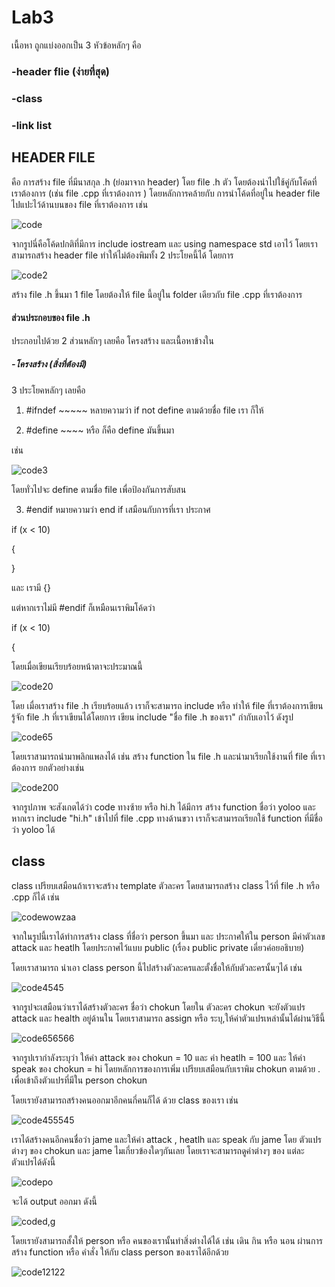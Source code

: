 # Lab3
เนื้อหา ถูกแบ่งออกเป็น 3 หัวข้อหลักๆ คือ 

### -header flie (ง่ายที่สุด)
### -class
### -link list

## HEADER FILE

 คือ การสร้าง file ที่มีนาสกุล .h (ย่อมาจาก header) โดย file .h ตัว โดยต้องนำไปใช้คู่กับโค้ดที่เราต้องการ (เช่น file .cpp ที่เราต้องการ ) โดยหลักการคล้ายกับ การนำโค้ดที่อยู่ใน header file ไปแปะไว้ด้านบนของ file ที่เราต้องการ เช่น 

 ![code](https://media.discordapp.net/attachments/784804366904590388/1073928128910598154/image.png)

 จากรูปนี่คือโค้ดปกติที่มีการ include iostream และ using namespace std เอาไว้ โดยเราสามารถสร้าง header file ทำให้ไม่ต้องพิมทั้ง 2 ประโยคนี้ได้ โดยการ

 ![code2](https://media.discordapp.net/attachments/784804366904590388/1073929895996051467/image.png)

 สร้าง file .h ขึ้นมา 1 file โดยต้องให้ file นี้อยู่ใน folder เดียวกับ file .cpp ที่เราต้องการ

 #### ส่วนประกอบของ file .h
 ประกอบไปด้วย 2 ส่วนหลักๆ เลยคือ โครงสร้าง และเนื้อหาข้างใน

 ##### -โครงสร้าง (สิ่งที่ต้องมี)

 3 ประโยคหลักๆ เลยคือ 

1. #ifndef ~~~~~
หลายความว่า if not define ตามด้วยชื่อ file เรา ก็ให้

2. #define ~~~~ หรือ ก็คือ define มันขึ้นมา

เช่น


![code3](https://media.discordapp.net/attachments/784804366904590388/1073933763664425060/image.png)



 โดยทั่วไปจะ define ตามชื่อ file เพื่อป้องกันการสับสน

 3. #endif หมายความว่า end if 
 เสมือนกับการที่เรา ประกาศ 

 if (x < 10)

 {


 }

 และ เรามี {} 

 
 แต่หากเราไม่มี #endif ก็เหมือนเราพิมโค้ดว่า 

 if (x < 10)

 {

โดยเมื่อเขียนเรียบร้อยหน้าตาจะประมาณนี้

![code20](https://media.discordapp.net/attachments/784804366904590388/1073933990274273290/image.png)

โดย เมื่อเราสร้าง file .h เรียบร้อยแล้ว เราก็จะสามารถ include หรือ ทำให้ file ที่เราต้องการเขียนรู้จัก file .h ที่เราเขียนได้โดยการ เขียน include "ชื่อ file .h ของเรา" กำกับเอาไว้ ดังรูป

![code65](https://media.discordapp.net/attachments/784804366904590388/1073935347844661248/image.png)

โดยเราสามารถนำมาพลิกแพลงได้ เช่น สร้าง function ใน file .h และนำมาเรียกใช้งานที่ file ที่เราต้องการ ยกตัวอย่างเช่น 

![code200](https://media.discordapp.net/attachments/784804366904590388/1073934615154278431/image.png)

จากรูปภาพ จะสังเกตได้ว่า code ทางซ้าย หรือ hi.h ได้มีการ สร้าง function ชื่อว่า yoloo และหากเรา include "hi.h"
เข้าไปที่ file .cpp ทางด้านขวา เราก็จะสามารถเรียกใช้ function ที่มีชื่อว่า yoloo ได้

## class 

class เปรียบเสมือนถ้าเราจะสร้าง template ตัวละคร โดยสามารถสร้าง class ไว้ที่ file .h หรือ .cpp ก็ได้ เช่น 

![codewowzaa](https://media.discordapp.net/attachments/784804366904590388/1073978746664656936/image.png)

จากในรูปนี้เราได้ทำการสร้าง class ที่ชื่อว่า person ขึ้นมา และ ประกาศให้ใน person มีค่าตัวเลข attack และ heatlh โดยประกาศไว้แบบ public (เรื่อง public private เดี่ยวค่อยอธิบาย) 

โดยเราสามารถ นำเอา class person นี้ไปสร้างตัวละครและตั้งชื่อให้กับตัวละครนั้นๆได้ เช่น 

![code4545](https://media.discordapp.net/attachments/784804366904590388/1073979528755564574/image.png)

จากรูปจะเสมือนว่าเราได้สร้างตัวละคร ชื่อว่า chokun โดยใน ตัวละคร chokun จะยังตัวแปร attack และ health อยู่ด้านใน โดยเราสามารถ assign หรือ ระบุ,ให้ค่าตัวแปรเหล่านั้นได้ผ่านวิธีนี้

![code656566](https://media.discordapp.net/attachments/784804366904590388/1073986771337089034/image.png)

จากรูปเรากำลังระบุว่า ให้ค่า attack ของ chokun = 10 และ ค่า heatlh = 100 และ ให้ค่า speak ของ chokun = hi โดยหลักการของการเพิ่ม เปรียบเสมือนกับเราพิม  chokun ตามด้วย . เพื่อเข้าถึงตัวแปรที่มีใน person chokun

โดยเรายังสามารถสร้างคนออกมาอีกคนกี่คนก็ได้ ด้วย class ของเรา เช่น 

![code455545](https://media.discordapp.net/attachments/784804366904590388/1073987885407146014/image.png)

เราได้สร้างคนอีกคนชื่อว่า jame และให้ค่า attack , heatlh และ speak กับ jame โดย ตัวแปรต่างๆ ของ chokun และ jame ไมเกี่ยวข้องใดๆกันเลย โดยเราจะสามารถดูค่าต่างๆ ของ แต่ละตัวแปรได้ดังนี้ 

![codepo](https://media.discordapp.net/attachments/784804366904590388/1073989311378243772/image.png)

จะได้ output ออกมา ดังนี้

![coded,g](https://media.discordapp.net/attachments/784804366904590388/1073989618292244500/image.png)


โดยเรายังสามารถสั้งให้ person หรือ คนของเรานั้นทำสิ่งต่างได้ได้ เช่น เดิน กิน หรือ นอน ผ่านการสร้าง function หรือ คำสั่ง ให้กับ class person ของเราได้อีกด้วย  

![code12122](https://media.discordapp.net/attachments/784804366904590388/1073992125911400498/image.png)

